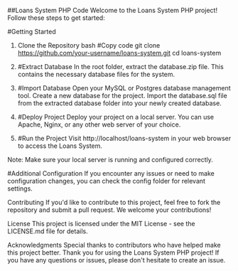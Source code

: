 ##Loans System PHP Code
Welcome to the Loans System PHP project! Follow these steps to get started:

#Getting Started
1. Clone the Repository
bash
#Copy code
git clone https://github.com/your-username/loans-system.git
cd loans-system
2. #Extract Database
In the root folder, extract the database.zip file. This contains the necessary database files for the system.

3. #Import Database
Open your MySQL or Postgres database management tool.
Create a new database for the project.
Import the database.sql file from the extracted database folder into your newly created database.
4. #Deploy Project
Deploy your project on a local server. You can use Apache, Nginx, or any other web server of your choice.

5. #Run the Project
Visit http://localhost/loans-system in your web browser to access the Loans System.

Note: Make sure your local server is running and configured correctly.

#Additional Configuration
If you encounter any issues or need to make configuration changes, you can check the config folder for relevant settings.

Contributing
If you'd like to contribute to this project, feel free to fork the repository and submit a pull request. We welcome your contributions!

License
This project is licensed under the MIT License - see the LICENSE.md file for details.

Acknowledgments
Special thanks to contributors who have helped make this project better.
Thank you for using the Loans System PHP project! If you have any questions or issues, please don't hesitate to create an issue.